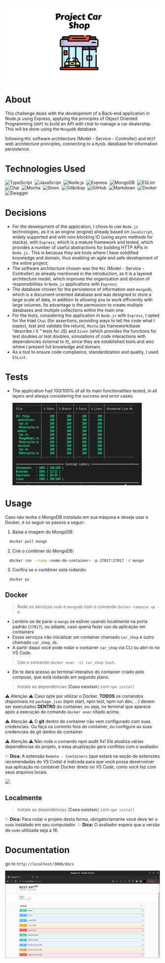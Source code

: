 ![1666805242487](image/README/1666805242487.png)

# About

This challenge deals with the development of a Back-end application in Node.js using Express, applying the principles of Object Oriented Programming (`OOP`) to build an API with `CRUD` to manage a car dealership. This will be done using the `MongoDB` database.

following `MSC` software architecture (Model - Service - Controller) and `REST` web architecture principles, connecting to a `MySQL` database for information persistence.

# ****Technologies Used****

![TypeScript](https://img.shields.io/badge/TypeScript-05122A?style=flat&logo)&nbsp;
![JavaScript](https://img.shields.io/badge/-JavaScript-05122A?style=flat&logo=javascript)&nbsp;
![Node.js](https://img.shields.io/badge/-Node.js-05122A?style=flat&logo=node.js)&nbsp;
![Express](https://img.shields.io/badge/-Express-05122A?style=flat&logo=express)&nbsp;
![MongoDB](https://img.shields.io/badge/MongoDB-4EA94B?style=flat&logo=mongodb&logoColor=white)&nbsp;
![ESLint](https://img.shields.io/badge/-ESLint-05122A?style=flat&logo=eslint)&nbsp;
![Chai](https://img.shields.io/badge/-Chai-05122A?style=flat&logo=chai)&nbsp;
![Mocha](https://img.shields.io/badge/-Mocha-05122A?style=flat&logo=mocha)&nbsp;
![Sinon](https://img.shields.io/badge/-Sinon-05122A?style=flat&logo=sinon)&nbsp;
![Git](https://img.shields.io/badge/-Git-05122A?style=flat&logo=git)&nbsp&nbsp;
![GitHub](https://img.shields.io/badge/-GitHub-05122A?style=flat&logo=github)&nbsp;
![Markdown](https://img.shields.io/badge/-Markdown-05122A?style=flat&logo=markdown)&nbsp;
![Docker](https://img.shields.io/badge/-Docker-05122A?style=flat&logo=docker)&nbsp;
![Swagger](https://img.shields.io/badge/-Swagger-05122A?style=flat&logo=swagger)&nbsp;

# Decisions

* For the development of the application, I chose to use `Node.js` technologies, as it is an engine (engine) already based on `JavaScript`, widely supported and with non-blocking IO (using async methods for stacks), with `Express`, which is a mature framework and tested, which provides a number of useful abstractions for building HTTP APIs in ` Node.js.` This is because they are tools where I have solidified knowledge and domain, thus enabling an agile and safe development of the entire project;
* The software architecture chosen was the `MSC` (Model - Service - Controller) as already mentioned in the introduction, as it is a layered architecture model, which improves the organization and division of responsibilities in `Node.js` applications with `Express`;
* The database chosen for the persistence of information was `mongodb`, which is a document-oriented database and was designed to store a large scale of data, in addition to allowing you to work efficiently with large volumes. Its advantage is the permission to create multiple databases and multiple collections within the main one.
* For the tests, considering the application in `Node.js` with `Express`, I opted for the triad `Chai` (for assertions, providing ways to tell the code what I expect, test and validate the return), `Mocha` (as framework/base “describe / it ” tests for JS) and `Sinon` (which provides the functions for test doubles or test doubles, simulations of code interactions with dependencies external to it), since they are established tools and also where I present full knowledge and domain.
* As a tool to ensure code compliance, standardization and quality, I used `ESLint`.

# Tests

* The application had 100/100% of all its main functionalities tested, in all layers and always considering the success and error cases.

  ![1667058984706](image/README/1667058984706.png)

# Usage

  Caso não tenha o MongoDB instalado em sua máquina e deseje usar o Docker, é só seguir os passos a seguir:

1. Baixe a imagem do MongoDB:

```sh
  docker pull mongo
```

2. Crie o contêiner do MongoDB:

```sh
  docker run --name <nome-do-container> -p 27017:27017 -d mongo
```

3. Confira se o contêiner está rodando:

```sh
  docker ps
```

## Docker

> Rode os serviços `node` e `mongodb` com o comando `docker-compose up -d`.

- Lembre-se de parar o `mongo` se estiver usando localmente na porta padrão (`27017`), ou adapte, caso queria fazer uso da aplicação em containers
- Esses serviços irão inicializar um container chamado `car_shop` e outro chamado `car_shop_db`.
- A partir daqui você pode rodar o container `car_shop` via CLI ou abri-lo no VS Code.

> Use o comando `docker exec -it car_shop bash`.

- Ele te dará acesso ao terminal interativo do container criado pelo compose, que está rodando em segundo plano.

> Instale as dependências [**Caso existam**] com `npm install`

  ⚠ Atenção ⚠ Caso opte por utilizar o Docker, **TODOS** os comandos disponíveis no `package.json` (npm start, npm test, npm run dev, ...) devem ser executados **DENTRO** do container, ou seja, no terminal que aparece após a execução do comando `docker exec` citado acima.

  ⚠ Atenção ⚠ O **git** dentro do container não vem configurado com suas credenciais. Ou faça os commits fora do container, ou configure as suas credenciais do git dentro do container.

  ⚠ Atenção ⚠ Não rode o comando npm audit fix! Ele atualiza várias dependências do projeto, e essa atualização gera conflitos com o avaliador.

  ✨ **Dica:** A extensão `Remote - Containers` (que estará na seção de extensões recomendadas do VS Code) é indicada para que você possa desenvolver sua aplicação no container Docker direto no VS Code, como você faz com seus arquivos locais.

<img src="images/remote-container.png" width="800px" >

## Localmente

> Instale as dependências [**Caso existam**] com `npm install`

  ✨ **Dica:** Para rodar o projeto desta forma, obrigatoriamente você deve ter o `node` instalado em seu computador.
  ✨ **Dica:** O avaliador espera que a versão do `node` utilizada seja a 16.

# Documentation

go to `http://localhost/3000/docs`

![1667081534004](image/README/1667081534004.png)
